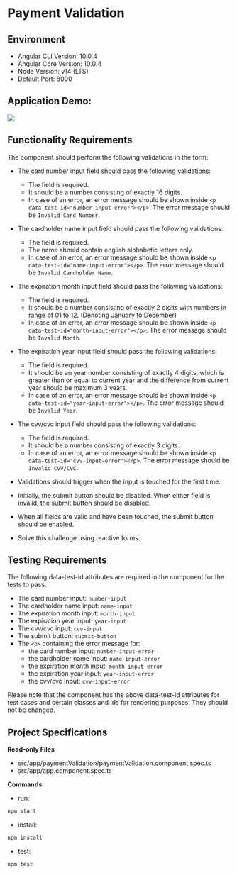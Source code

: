 # Payment Validation

## Environment 

- Angular CLI Version: 10.0.4
- Angular Core Version: 10.0.4
- Node Version: v14 (LTS)
- Default Port: 8000

## Application Demo:

![](https://hrcdn.net/s3_pub/istreet-assets/UR29zIvI7qHVSoERGV2z7g/payment-validation.gif)

## Functionality Requirements

The component should perform the following validations in the form:

- The card number input field should pass the following validations:
  - The field is required.
  - It should be a number consisting of exactly 16 digits.
  - In case of an error, an error message should be shown inside `<p data-test-id="number-input-error"></p>`. The error message should be `Invalid Card Number`.

- The cardholder name input field should pass the following validations:
  - The field is required.
  - The name should contain english alphabetic letters only.
  - In case of an error, an error message should be shown inside `<p data-test-id="name-input-error"></p>`. The error message should be `Invalid Cardholder Name`.

- The expiration month input field should pass the following validations:
  - The field is required.
  - It should be a number consisting of exactly 2 digits with numbers in range of 01 to 12. (Denoting January to December)
  - In case of an error, an error message should be shown inside `<p data-test-id="month-input-error"></p>`. The error message should be `Invalid Month`.

- The expiration year input field should pass the following validations:
  - The field is required.
  - It should be an year number consisting of exactly 4 digits, which is greater than or equal to current year and the difference from current year should be maximum 3 years.
  - In case of an error, an error message should be shown inside `<p data-test-id="year-input-error"></p>`. The error message should be `Invalid Year`.

- The cvv/cvc input field should pass the following validations:
  - The field is required.
  - It should be a number consisting of exactly 3 digits.
  - In case of an error, an error message should be shown inside `<p data-test-id="cvv-input-error"></p>`. The error message should be `Invalid CVV/CVC`.

- Validations should trigger when the input is touched for the first time.

- Initially, the submit button should be disabled. When either field is invalid, the submit button should be disabled. 

- When all fields are valid and have been touched, the submit button should be enabled.

- Solve this challenge using reactive forms.

## Testing Requirements

The following data-test-id attributes are required in the component for the tests to pass:

- The card number input: `number-input`
- The cardholder name input: `name-input`
- The expiration month input: `month-input`
- The expiration year input: `year-input`
- The cvv/cvc input: `cvv-input`
- The submit button: `submit-button`
- The `<p>` containing the error message for:
  - the card number input: `number-input-error`
  - the cardholder name input: `name-input-error`
  - the expiration month input: `month-input-error`
  - the expiration year input: `year-input-error`
  - the cvv/cvc input: `cvv-input-error`

Please note that the component has the above data-test-id attributes for test cases and certain classes and ids for rendering purposes. They should not be changed.

## Project Specifications

**Read-only Files**
- src/app/paymentValidation/paymentValidation.component.spec.ts
- src/app/app.component.spec.ts

**Commands**
- run: 
```bash
npm start
```
- install: 
```bash
npm install
```
- test: 
```bash
npm test
```
